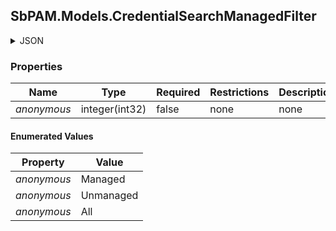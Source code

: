 
<h2 id="tocS_SbPAM.Models.CredentialSearchManagedFilter">SbPAM.Models.CredentialSearchManagedFilter</h2>

<a id="schemasbpam.models.credentialsearchmanagedfilter"></a>
<a id="schema_SbPAM.Models.CredentialSearchManagedFilter"></a>
<a id="tocSsbpam.models.credentialsearchmanagedfilter"></a>
<a id="tocssbpam.models.credentialsearchmanagedfilter"></a>

<details><summary>JSON</summary>


```json
"Managed"

```


</details>

### Properties

|Name|Type|Required|Restrictions|Description|
|---|---|---|---|---|
|*anonymous*|integer(int32)|false|none|none|

#### Enumerated Values

|Property|Value|
|---|---|
|*anonymous*|Managed|
|*anonymous*|Unmanaged|
|*anonymous*|All|


